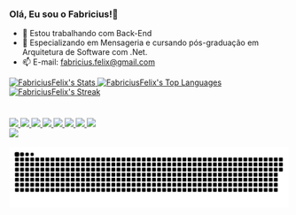 ### Olá, Eu sou o Fabricius!👋

- 🔭 Estou trabalhando com Back-End
- 🌱 Especializando em Mensageria e cursando pós-graduação em Arquitetura de Software com .Net.
- 📫 E-mail: fabricius.felix@gmail.com

<div>
  <a href="https://github.com/FabriciusFelix">
    
  ![FabriciusFelix's Stats](https://github-readme-stats.vercel.app/api?username=FabriciusFelix&theme=midnight-purple&show_icons=true&hide_border=false&count_private=true)
  ![FabriciusFelix's Top Languages](https://github-readme-stats.vercel.app/api/top-langs/?username=FabriciusFelix&theme=midnight-purple&show_icons=true&hide_border=false&layout=compact)
  ![FabriciusFelix's Streak](https://github-readme-streak-stats.herokuapp.com/?user=FabriciusFelix&theme=midnight-purple&hide_border=false)
# 
<div style='justify-content : center;'>
    <img src="https://cdn.jsdelivr.net/gh/devicons/devicon@latest/icons/dotnetcore/dotnetcore-original.svg" width=11% />
    <img src="https://cdn.jsdelivr.net/gh/devicons/devicon@latest/icons/angular/angular-original.svg" width=12% />  
    <img src="https://cdn.jsdelivr.net/gh/devicons/devicon@latest/icons/microsoftsqlserver/microsoftsqlserver-plain-wordmark.svg"  width=12% />
    <img src="https://cdn.jsdelivr.net/gh/devicons/devicon@latest/icons/azuredevops/azuredevops-original.svg" width=12%/>
    <img src="https://cdn.jsdelivr.net/gh/devicons/devicon@latest/icons/html5/html5-original.svg" width=12%/>
    <img src="https://cdn.jsdelivr.net/gh/devicons/devicon@latest/icons/css3/css3-original.svg" width=12%/>
    <img src="https://cdn.jsdelivr.net/gh/devicons/devicon@latest/icons/javascript/javascript-original.svg"  width=12% />    
    <img src="https://cdn.jsdelivr.net/gh/devicons/devicon@latest/icons/python/python-original.svg" width=12% />
</div> 
</div>
  
<div>
  <a href="https://www.linkedin.com/in/Fabricius-Felix/"><img src="https://img.shields.io/badge/LinkedIn-0077B5?style=for-the-badge&logo=linkedin&logoColor=white" target="_blank" /></a>
</div>

![Snake animation](https://github.com/FabriciusFelix/FabriciusFelix/blob/output/github-contribution-grid-snake.svg)

